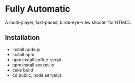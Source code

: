 Fully Automatic
===================

A multi-player, fast-paced, birds-eye-view shooter for HTML5.

Installation
------------
* Install node.js
* Install npm
* npm install coffee-script
* npm install socket-io
* cake build
* cd public; node server.js
